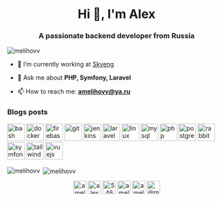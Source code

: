 <h1 align="center">Hi 👋, I'm Alex</h1>
<h3 align="center">A passionate backend developer from Russia</h3>

<p align="left"> <img src="https://komarev.com/ghpvc/?username=melihovv" alt="melihovv" /> </p>

- 🔭 I’m currently working at [Skyeng](https://skyeng.ru/)

- 💬 Ask me about **PHP, Symfony, Laravel**

- 📫 How to reach me: **amelihovv@ya.ru**

### Blogs posts
<!-- BLOG-POST-LIST:START -->
<!-- BLOG-POST-LIST:END -->

<p align="left"><img src="https://www.vectorlogo.zone/logos/gnu_bash/gnu_bash-icon.svg" alt="bash" width="40" height="40"/> <img src="https://devicons.github.io/devicon/devicon.git/icons/docker/docker-original-wordmark.svg" alt="docker" width="40" height="40"/> <img src="https://www.vectorlogo.zone/logos/firebase/firebase-icon.svg" alt="firebase" width="40" height="40"/> <img src="https://www.vectorlogo.zone/logos/git-scm/git-scm-icon.svg" alt="git" width="40" height="40"/> <img src="https://www.vectorlogo.zone/logos/jenkins/jenkins-icon.svg" alt="jenkins" width="40" height="40"/> <img src="https://devicons.github.io/devicon/devicon.git/icons/laravel/laravel-plain-wordmark.svg" alt="laravel" width="40" height="40"/> <img src="https://devicons.github.io/devicon/devicon.git/icons/linux/linux-original.svg" alt="linux" width="40" height="40"/> <img src="https://devicons.github.io/devicon/devicon.git/icons/mysql/mysql-original-wordmark.svg" alt="mysql" width="40" height="40"/> <img src="https://devicons.github.io/devicon/devicon.git/icons/php/php-original.svg" alt="php" width="40" height="40"/> <img src="https://devicons.github.io/devicon/devicon.git/icons/postgresql/postgresql-original-wordmark.svg" alt="postgresql" width="40" height="40"/> <img src="https://www.vectorlogo.zone/logos/rabbitmq/rabbitmq-icon.svg" alt="rabbitMQ" width="40" height="40"/> <img src="https://symfony.com/logos/symfony_black_03.svg" alt="symfony" width="40" height="40"/> <img src="https://www.vectorlogo.zone/logos/tailwindcss/tailwindcss-icon.svg" alt="tailwind" width="40" height="40"/> <img src="https://devicons.github.io/devicon/devicon.git/icons/vuejs/vuejs-original-wordmark.svg" alt="vuejs" width="40" height="40"/></p><p><img align="left" src="https://github-readme-stats.vercel.app/api/top-langs/?username=melihovv&layout=compact&hide=html" alt="melihovv" /></p>

<p>&nbsp;<img align="center" src="https://github-readme-stats.vercel.app/api?username=melihovv&show_icons=true" alt="melihovv" /></p>

<p align="center">
<a href="https://twitter.com/amelihovv" target="blank"><img align="center" src="https://cdn.jsdelivr.net/npm/simple-icons@3.0.1/icons/twitter.svg" alt="amelihovv" height="30" width="30" /></a>
<a href="https://linkedin.com/in/alexander-melihov-714415a4" target="blank"><img align="center" src="https://cdn.jsdelivr.net/npm/simple-icons@3.0.1/icons/linkedin.svg" alt="alexander-melihov-714415a4" height="30" width="30" /></a>
<a href="https://stackoverflow.com/users/5469133" target="blank"><img align="center" src="https://cdn.jsdelivr.net/npm/simple-icons@3.0.1/icons/stackoverflow.svg" alt="5469133" height="30" width="30" /></a>
<a href="https://fb.com/amelihovv" target="blank"><img align="center" src="https://cdn.jsdelivr.net/npm/simple-icons@3.0.1/icons/facebook.svg" alt="amelihovv" height="30" width="30" /></a>
<a href="https://instagram.com/amelihovv" target="blank"><img align="center" src="https://cdn.jsdelivr.net/npm/simple-icons@3.0.1/icons/instagram.svg" alt="amelihovv" height="30" width="30" /></a>
<a href="https://medium.com/@melihovv" target="blank"><img align="center" src="https://cdn.jsdelivr.net/npm/simple-icons@3.0.1/icons/medium.svg" alt="@melihovv" height="30" width="30" /></a>
</p>
